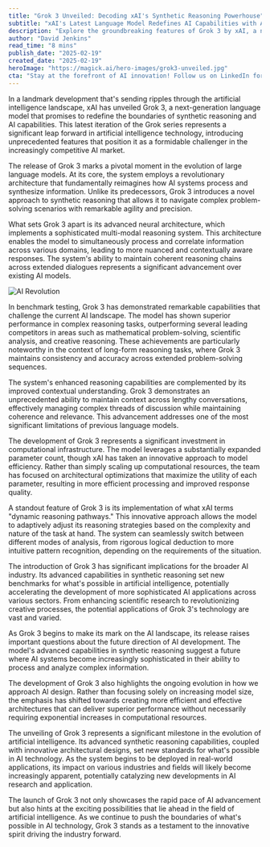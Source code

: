 ```yaml
---
title: "Grok 3 Unveiled: Decoding xAI's Synthetic Reasoning Powerhouse"
subtitle: "xAI's Latest Language Model Redefines AI Capabilities with Advanced Synthetic Reasoning"
description: "Explore the groundbreaking features of Grok 3 by xAI, a next-generation language model that redefines synthetic reasoning. Discover how its advanced neural architecture and dynamic reasoning pathways set new benchmarks for AI technology."
author: "David Jenkins"
read_time: "8 mins"
publish_date: "2025-02-19"
created_date: "2025-02-19"
heroImage: "https://magick.ai/hero-images/grok3-unveiled.jpg"
cta: "Stay at the forefront of AI innovation! Follow us on LinkedIn for exclusive insights into groundbreaking developments like Grok 3 and be part of the conversation shaping the future of technology."
---
```


In a landmark development that's sending ripples through the artificial intelligence landscape, xAI has unveiled Grok 3, a next-generation language model that promises to redefine the boundaries of synthetic reasoning and AI capabilities. This latest iteration of the Grok series represents a significant leap forward in artificial intelligence technology, introducing unprecedented features that position it as a formidable challenger in the increasingly competitive AI market.

The release of Grok 3 marks a pivotal moment in the evolution of large language models. At its core, the system employs a revolutionary architecture that fundamentally reimagines how AI systems process and synthesize information. Unlike its predecessors, Grok 3 introduces a novel approach to synthetic reasoning that allows it to navigate complex problem-solving scenarios with remarkable agility and precision.

What sets Grok 3 apart is its advanced neural architecture, which implements a sophisticated multi-modal reasoning system. This architecture enables the model to simultaneously process and correlate information across various domains, leading to more nuanced and contextually aware responses. The system's ability to maintain coherent reasoning chains across extended dialogues represents a significant advancement over existing AI models.

![AI Revolution](https://i.magick.ai/PIXE/1738406181100_magick_img.webp)

In benchmark testing, Grok 3 has demonstrated remarkable capabilities that challenge the current AI landscape. The model has shown superior performance in complex reasoning tasks, outperforming several leading competitors in areas such as mathematical problem-solving, scientific analysis, and creative reasoning. These achievements are particularly noteworthy in the context of long-form reasoning tasks, where Grok 3 maintains consistency and accuracy across extended problem-solving sequences.

The system's enhanced reasoning capabilities are complemented by its improved contextual understanding. Grok 3 demonstrates an unprecedented ability to maintain context across lengthy conversations, effectively managing complex threads of discussion while maintaining coherence and relevance. This advancement addresses one of the most significant limitations of previous language models.

The development of Grok 3 represents a significant investment in computational infrastructure. The model leverages a substantially expanded parameter count, though xAI has taken an innovative approach to model efficiency. Rather than simply scaling up computational resources, the team has focused on architectural optimizations that maximize the utility of each parameter, resulting in more efficient processing and improved response quality.

A standout feature of Grok 3 is its implementation of what xAI terms "dynamic reasoning pathways." This innovative approach allows the model to adaptively adjust its reasoning strategies based on the complexity and nature of the task at hand. The system can seamlessly switch between different modes of analysis, from rigorous logical deduction to more intuitive pattern recognition, depending on the requirements of the situation.

The introduction of Grok 3 has significant implications for the broader AI industry. Its advanced capabilities in synthetic reasoning set new benchmarks for what's possible in artificial intelligence, potentially accelerating the development of more sophisticated AI applications across various sectors. From enhancing scientific research to revolutionizing creative processes, the potential applications of Grok 3's technology are vast and varied.

As Grok 3 begins to make its mark on the AI landscape, its release raises important questions about the future direction of AI development. The model's advanced capabilities in synthetic reasoning suggest a future where AI systems become increasingly sophisticated in their ability to process and analyze complex information.

The development of Grok 3 also highlights the ongoing evolution in how we approach AI design. Rather than focusing solely on increasing model size, the emphasis has shifted towards creating more efficient and effective architectures that can deliver superior performance without necessarily requiring exponential increases in computational resources.

The unveiling of Grok 3 represents a significant milestone in the evolution of artificial intelligence. Its advanced synthetic reasoning capabilities, coupled with innovative architectural designs, set new standards for what's possible in AI technology. As the system begins to be deployed in real-world applications, its impact on various industries and fields will likely become increasingly apparent, potentially catalyzing new developments in AI research and application.

The launch of Grok 3 not only showcases the rapid pace of AI advancement but also hints at the exciting possibilities that lie ahead in the field of artificial intelligence. As we continue to push the boundaries of what's possible in AI technology, Grok 3 stands as a testament to the innovative spirit driving the industry forward.